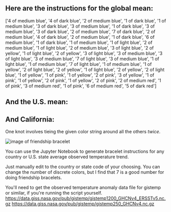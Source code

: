 
## Here are the instructions for the global mean:
['4 of medium blue',
 '4 of dark blue',
 '2 of medium blue',
 '1 of dark blue',
 '1 of medium blue',
 '3 of dark blue',
 '3 of medium blue',
 '1 of dark blue',
 '3 of medium blue',
 '3 of dark blue',
 '2 of medium blue',
 '7 of dark blue',
 '2 of medium blue',
 '4 of dark blue',
 '2 of medium blue',
 '1 of dark blue',
 '6 of medium blue',
 '1 of dark blue',
 '1 of medium blue',
 '1 of light blue',
 '2 of medium blue',
 '1 of light blue',
 '2 of medium blue',
 '3 of light blue',
 '2 of yellow',
 '1 of light blue',
 '2 of yellow',
 '3 of light blue',
 '3 of medium blue',
 '3 of light blue',
 '3 of medium blue',
 '7 of light blue',
 '3 of medium blue',
 '1 of light blue',
 '1 of medium blue',
 '7 of light blue',
 '1 of medium blue',
 '1 of yellow',
 '2 of light blue',
 '2 of yellow',
 '1 of light blue',
 '2 of yellow',
 '2 of light blue',
 '1 of yellow',
 '1 of pink',
 '1 of yellow',
 '2 of pink',
 '3 of yellow',
 '1 of pink',
 '1 of yellow',
 '2 of pink',
 '1 of yellow',
 '2 of pink',
 '2 of medium red',
 '1 of pink',
 '3 of medium red',
 '1 of pink',
 '6 of medium red',
 '5 of dark red']
 
## And the U.S. mean:


## And California:

One knot involves tieing the given color string around all the others *twice*.

![image of friendship bracelet](exampleBracelet.png "Example Bracelet")

You can use the Jupyter Notebook to generate bracelet instructions for any country or U.S. state average observed temperature trend.

Just manually edit to the country or state code of your choosing. You can change the number of discrete colors, but I find that 7 is a good number for doing friendship bracelets. 

You'll need to get the observed temperature anomaly data file for gistemp or similar, if you're running the script yourself.
https://data.giss.nasa.gov/pub/gistemp/gistemp1200_GHCNv4_ERSSTv5.nc.gz
https://data.giss.nasa.gov/pub/gistemp/gistemp250_GHCNv4.nc.gz
